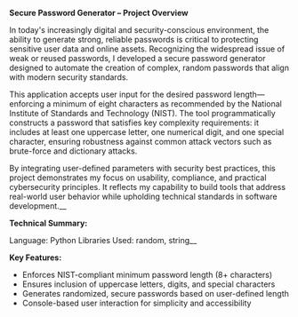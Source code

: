 **Secure Password Generator – Project Overview**

In today's increasingly digital and security-conscious environment, the ability to generate strong, reliable passwords is critical to protecting sensitive user data and online assets. Recognizing the widespread issue of weak or reused passwords, I developed a secure password generator designed to automate the creation of complex, random passwords that align with modern security standards.

This application accepts user input for the desired password length—enforcing a minimum of eight characters as recommended by the National Institute of Standards and Technology (NIST). The tool programmatically constructs a password that satisfies key complexity requirements: it includes at least one uppercase letter, one numerical digit, and one special character, ensuring robustness against common attack vectors such as brute-force and dictionary attacks.

By integrating user-defined parameters with security best practices, this project demonstrates my focus on usability, compliance, and practical cybersecurity principles. It reflects my capability to build tools that address real-world user behavior while upholding technical standards in software development.__

**Technical Summary:**

Language: Python
Libraries Used: random, string__

**Key Features:**
- Enforces NIST-compliant minimum password length (8+ characters)
- Ensures inclusion of uppercase letters, digits, and special characters
- Generates randomized, secure passwords based on user-defined length
- Console-based user interaction for simplicity and accessibility


